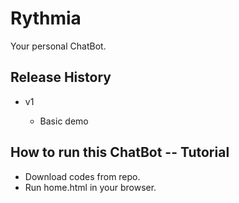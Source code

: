 # Rythmia
Your personal ChatBot.

## Release History

   - v1
     
        - Basic demo


## How to run this ChatBot -- Tutorial

   - Download codes from repo.
   - Run home.html in your browser.
